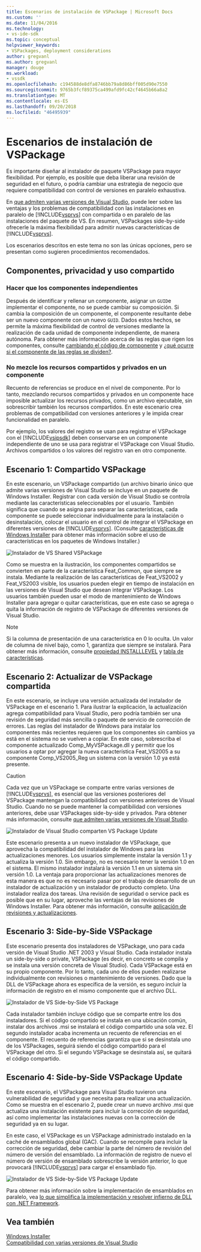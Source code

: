 ```yaml
---
title: Escenarios de instalación de VSPackage | Microsoft Docs
ms.custom: ''
ms.date: 11/04/2016
ms.technology:
- vs-ide-sdk
ms.topic: conceptual
helpviewer_keywords:
- VSPackages, deployment considerations
author: gregvanl
ms.author: gregvanl
manager: douge
ms.workload:
- vssdk
ms.openlocfilehash: c194588de8dfa8746bb79a8d86bff005d90e7550
ms.sourcegitcommit: 9765b3fcf89375ca499afd9fc42cf4645b66a8a2
ms.translationtype: MT
ms.contentlocale: es-ES
ms.lasthandoff: 09/20/2018
ms.locfileid: "46495939"
---
```

# <a name="vspackage-setup-scenarios"></a>Escenarios de instalación de VSPackage

Es importante diseñar al instalador de paquete VSPackage para mayor flexibilidad. Por ejemplo, es posible que deba liberar una revisión de seguridad en el futuro, o podría cambiar una estrategia de negocio que requiere compatibilidad con control de versiones en paralelo exhaustiva.

En [que admiten varias versiones de Visual Studio](../../extensibility/supporting-multiple-versions-of-visual-studio.md), puede leer sobre las ventajas y los problemas de compatibilidad con las instalaciones en paralelo de [!INCLUDE[vsprvs](../../code-quality/includes/vsprvs_md.md)] con compartida o en paralelo de las instalaciones del paquete de VS. En resumen, VSPackages side-by-side ofrecerle la máxima flexibilidad para admitir nuevas características de [!INCLUDE[vsprvs](../../code-quality/includes/vsprvs_md.md)].

Los escenarios descritos en este tema no son las únicas opciones, pero se presentan como sugieren procedimientos recomendados.

## <a name="components-privacy-and-sharing"></a>Componentes, privacidad y uso compartido

### <a name="make-your-components-independent"></a>Hacer que los componentes independientes

Después de identificar y rellenar un componente, asignar un `GUID`e implementar el componente, no se puede cambiar su composición. Si cambia la composición de un componente, el componente resultante debe ser un nuevo componente con un nuevo `GUID`. Dados estos hechos, se permite la máxima flexibilidad de control de versiones mediante la realización de cada unidad de componente independiente, de manera autónoma. Para obtener más información acerca de las reglas que rigen los componentes, consulte [cambiando el código de componente](/windows/desktop/Msi/changing-the-component-code) y [¿qué ocurre si el componente de las reglas se dividen?](/windows/desktop/Msi/what-happens-if-the-component-rules-are-broken).

### <a name="do-not-mix-shared-and-private-resources-in-a-component"></a>No mezcle los recursos compartidos y privados en un componente

Recuento de referencias se produce en el nivel de componente. Por lo tanto, mezclando recursos compartidos y privados en un componente hace imposible actualizar los recursos privados, como un archivo ejecutable, sin sobrescribir también los recursos compartidos. En este escenario crea problemas de compatibilidad con versiones anteriores y le impida crear funcionalidad en paralelo.

Por ejemplo, los valores del registro se usan para registrar el VSPackage con el [!INCLUDE[vsipsdk](../../extensibility/includes/vsipsdk_md.md)] deben conservarse en un componente independiente de uno se usa para registrar el VSPackage con Visual Studio. Archivos compartidos o los valores del registro van en otro componente.

## <a name="scenario-1-shared-vspackage"></a>Escenario 1: Compartido VSPackage

En este escenario, un VSPackage compartido (un archivo binario único que admite varias versiones de Visual Studio se incluye en un paquete de Windows Installer. Registrar con cada versión de Visual Studio se controla mediante las características seleccionables por el usuario. También significa que cuando se asigna para separar las características, cada componente se puede seleccionar individualmente para la instalación o desinstalación, colocar el usuario en el control de integrar el VSPackage en diferentes versiones de [!INCLUDE[vsprvs](../../code-quality/includes/vsprvs_md.md)]. (Consulte [características de Windows Installer](/windows/desktop/Msi/windows-installer-features) para obtener más información sobre el uso de características en los paquetes de Windows Installer.)

![Instalador de VS Shared VSPackage](../../extensibility/internals/media/vs_sharedpackage.gif "VS_SharedPackage")

Como se muestra en la ilustración, los componentes compartidos se convierten en parte de la característica Feat_Common, que siempre se instala. Mediante la realización de las características de Feat_VS2002 y Feat_VS2003 visible, los usuarios pueden elegir en tiempo de instalación en las versiones de Visual Studio que desean integrar VSPackage. Los usuarios también pueden usar el modo de mantenimiento de Windows Installer para agregar o quitar características, que en este caso se agrega o quita la información de registro de VSPackage de diferentes versiones de Visual Studio.

> [!NOTE]
> Si la columna de presentación de una característica en 0 lo oculta. Un valor de columna de nivel bajo, como 1, garantiza que siempre se instalará. Para obtener más información, consulte [propiedad INSTALLLEVEL](/windows/desktop/Msi/installlevel) y [tabla de características](/windows/desktop/Msi/feature-table).

## <a name="scenario-2-shared-vspackage-update"></a>Escenario 2: Actualizar de VSPackage compartida

En este escenario, se incluye una versión actualizada del instalador de VSPackage en el escenario 1. Para ilustrar la explicación, la actualización agrega compatibilidad para Visual Studio, pero podría también ser una revisión de seguridad más sencilla o paquete de servicio de corrección de errores. Las reglas del instalador de Windows para instalar los componentes más recientes requieren que los componentes sin cambios ya está en el sistema no se vuelven a copiar. En este caso, sobrescriba el componente actualizado Comp_MyVSPackage.dll y permitir que los usuarios a optar por agregar la nueva característica Feat_VS2005 a su componente Comp_VS2005_Reg un sistema con la versión 1.0 ya está presente.

> [!CAUTION]
> Cada vez que un VSPackage se comparte entre varias versiones de [!INCLUDE[vsprvs](../../code-quality/includes/vsprvs_md.md)], es esencial que las versiones posteriores del VSPackage mantengan la compatibilidad con versiones anteriores de Visual Studio. Cuando no se puede mantener la compatibilidad con versiones anteriores, debe usar VSPackages side-by-side y privados. Para obtener más información, consulte [que admiten varias versiones de Visual Studio](../../extensibility/supporting-multiple-versions-of-visual-studio.md).

![Instalador de Visual Studio comparten VS Package Update](../../extensibility/internals/media/vs_sharedpackageupdate.gif "VS_SharedPackageUpdate")

Este escenario presenta a un nuevo instalador de VSPackage, que aprovecha la compatibilidad del instalador de Windows para las actualizaciones menores. Los usuarios simplemente instalar la versión 1.1 y actualiza la versión 1.0. Sin embargo, no es necesario tener la versión 1.0 en el sistema. El mismo instalador instalará la versión 1.1 en un sistema sin versión 1.0. La ventaja para proporcionar las actualizaciones menores de esta manera es que no es necesario pasar por el trabajo de desarrollo de un instalador de actualización y un instalador de producto completo. Una instalador realiza dos tareas. Una revisión de seguridad o service pack es posible que en su lugar, aproveche las ventajas de las revisiones de Windows Installer. Para obtener más información, consulte [aplicación de revisiones y actualizaciones](/windows/desktop/Msi/patching-and-upgrades).

## <a name="scenario-3-side-by-side-vspackage"></a>Escenario 3: Side-by-Side VSPackage

Este escenario presenta dos instaladores de VSPackage, uno para cada versión de Visual Studio .NET 2003 y Visual Studio. Cada instalador instala un side-by-side o private, VSPackage (es decir, en concreto se compila y se instala una versión concreta de Visual Studio). Cada VSPackage está en su propio componente. Por lo tanto, cada uno de ellos pueden realizarse individualmente con revisiones o mantenimiento de versiones. Dado que la DLL de VSPackage ahora es específica de la versión, es seguro incluir la información de registro en el mismo componente que el archivo DLL.

![Instalador de VS Side-by-Side VS Package](../../extensibility/internals/media/vs_sbys_package.gif "VS_SbyS_Package")

Cada instalador también incluye código que se comparte entre los dos instaladores. Si el código compartido se instala en una ubicación común, instalar dos archivos .msi se instalará el código compartido una sola vez. El segundo instalador acaba incrementa un recuento de referencias en el componente. El recuento de referencias garantiza que si se desinstala uno de los VSPackages, seguirá siendo el código compartido para el VSPackage del otro. Si el segundo VSPackage se desinstala así, se quitará el código compartido.

## <a name="scenario-4-side-by-side-vspackage-update"></a>Escenario 4: Side-by-Side VSPackage Update

En este escenario, el VSPackage para Visual Studio tuvieron una vulnerabilidad de seguridad y que necesita para realizar una actualización. Como se muestra en el escenario 2, puede crear un nuevo archivo .msi que actualiza una instalación existente para incluir la corrección de seguridad, así como implementar las instalaciones nuevas con la corrección de seguridad ya en su lugar.

En este caso, el VSPackage es un VSPackage administrado instalado en la caché de ensamblados global (GAC). Cuando se recompile para incluir la corrección de seguridad, debe cambiar la parte del número de revisión del número de versión del ensamblado. La información de registro de nuevo el número de versión de ensamblado sobrescribe la versión anterior, lo que provocará [!INCLUDE[vsprvs](../../code-quality/includes/vsprvs_md.md)] para cargar el ensamblado fijo.

![Instalador de VS Side-by-Side VS Package Update](../../extensibility/internals/media/vs_sbys_packageupdate.gif "VS_SbyS_PackageUpdate")

Para obtener más información sobre la implementación de ensamblados en paralelo, vea [lo que simplifica la implementación y resolver infierno de DLL con .NET Framework](https://msdn.microsoft.com/library/ms973843.aspx).

## <a name="see-also"></a>Vea también

[Windows Installer](/windows/desktop/Msi/windows-installer-portal)  
[Compatibilidad con varias versiones de Visual Studio](../../extensibility/supporting-multiple-versions-of-visual-studio.md)